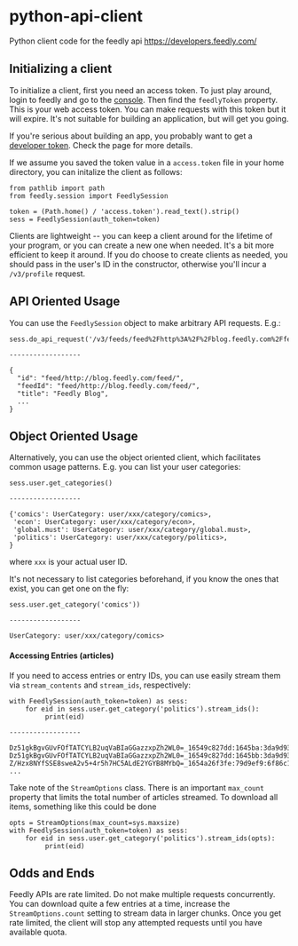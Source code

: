 # python-api-client
Python client code for the feedly api https://developers.feedly.com/

## Initializing a client
To initialize a client, first you need an access token. To just play around,
login to feedly and go to the [console](http://feedly.com/i/console). Then find 
the `feedlyToken` property. This is your web access token. You can make requests
with this token but it will expire. It's not suitable for building an application,
but will get you going.
 
If you're serious about building an app, you probably want to get a
 [developer token](https://developers.feedly.com/v3/developer/). Check the page for more details.

If we assume you saved the token value in a `access.token` file in your home directory, you can
initalize the client as follows:

```
from pathlib import path
from feedly.session import FeedlySession

token = (Path.home() / 'access.token').read_text().strip()
sess = FeedlySession(auth_token=token)
```
Clients are lightweight -- you can keep a client around for the lifetime of your program,
or you can create a new one when needed. It's a bit more efficient to keep it around. If you
do choose to create clients as needed, you should pass in the user's ID in the constructor, 
otherwise you'll incur a `/v3/profile` request. 

## API Oriented Usage
You can use the `FeedlySession` object to make arbitrary API requests. E.g.:

```
sess.do_api_request('/v3/feeds/feed%2Fhttp%3A%2F%2Fblog.feedly.com%2Ffeed%2F')

------------------

{
  "id": "feed/http://blog.feedly.com/feed/",
  "feedId": "feed/http://blog.feedly.com/feed/",
  "title": "Feedly Blog",
  ...
}
```

## Object Oriented Usage
Alternatively, you can use the object oriented client, which facilitates common usage patterns.
E.g. you can list your user categories:
```
sess.user.get_categories()

------------------

{'comics': UserCategory: user/xxx/category/comics>,
 'econ': UserCategory: user/xxx/category/econ>,
 'global.must': UserCategory: user/xxx/category/global.must>,
 'politics': UserCategory: user/xxx/category/politics>,
}
```
where `xxx` is your actual user ID.

It's not necessary to list categories beforehand, if you know the ones that exist, you can 
get one on the fly:
```
sess.user.get_category('comics'))

------------------

UserCategory: user/xxx/category/comics>
```

#### Accessing Entries (articles)
If you need to access entries or entry IDs, you can use easily stream them via `stream_contents`
and `stream_ids`, respectively:

```
with FeedlySession(auth_token=token) as sess:
    for eid in sess.user.get_category('politics').stream_ids():
         print(eid)

------------------

Dz51gkBgvGUvFOfTATCYLB2uqVaBIaGGazzxpZh2WL0=_16549c827dd:1645ba:3da9d93
Dz51gkBgvGUvFOfTATCYLB2uqVaBIaGGazzxpZh2WL0=_16549c827dd:1645bb:3da9d93
Z/Hzx8NYfSSE8sweA2v5+4r5h7HC5ALdE2YGYB8MYbQ=_1654a26f3fe:79d9ef9:6f86c10b
...
```

Take note of the `StreamOptions` class. There is an important `max_count` property
that limits the total number of articles streamed. To download all items, something
like this could be done

```
opts = StreamOptions(max_count=sys.maxsize)
with FeedlySession(auth_token=token) as sess:
    for eid in sess.user.get_category('politics').stream_ids(opts):
         print(eid)

```


## Odds and Ends
Feedly APIs are rate limited. Do not make multiple requests concurrently. You can download
quite a few entries at a time, increase the `StreamOptions.count` setting to stream data in
larger chunks. Once you get rate limited, the client will stop any attempted requests until
you have available quota.
